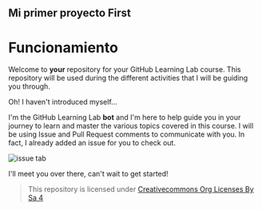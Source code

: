 ## Mi primer proyecto First
# Funcionamiento 

Welcome to **your** repository for your GitHub Learning Lab course. This repository will be used during the different activities that I will be guiding you through.

Oh! I haven't introduced myself...

I'm the GitHub Learning Lab **bot** and I'm here to help guide you in your journey to learn and master the various topics covered in this course. I will be using Issue and Pull Request comments to communicate with you. In fact, I already added an issue for you to check out.

![issue tab](https://lab.github.com/public/images/issue_tab.png)

I'll meet you over there, can't wait to get started!

>This repository is licensed under
>[Creativecommons Org Licenses By Sa 4](http://creativecommons.org/licenses/by-sa/4.0/)